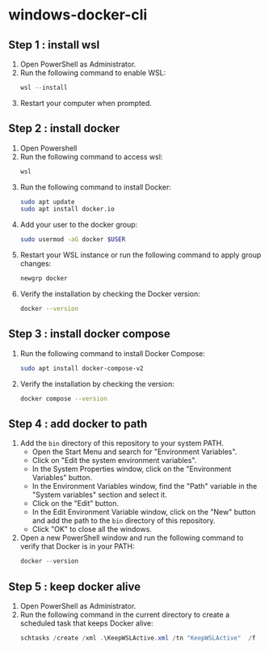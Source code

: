 # windows-docker-cli

## Step 1 : install wsl

1. Open PowerShell as Administrator.
2. Run the following command to enable WSL:
   ```powershell
   wsl --install
   ```
3. Restart your computer when prompted.

## Step 2 : install docker

1. Open Powershell
2. Run the following command to access wsl:
   ```powershell
   wsl
   ```
3. Run the following command to install Docker:
   ```bash
   sudo apt update
   sudo apt install docker.io
   ```
4. Add your user to the docker group:
   ```bash
   sudo usermod -aG docker $USER
   ```
5. Restart your WSL instance or run the following command to apply group changes:
   ```bash
   newgrp docker
   ```
6. Verify the installation by checking the Docker version:
   ```bash
   docker --version
   ```

## Step 3 : install docker compose

1. Run the following command to install Docker Compose:
   ```bash
   sudo apt install docker-compose-v2
   ```
2. Verify the installation by checking the version:
   ```bash
   docker compose --version
   ```

## Step 4 : add docker to path

1. Add the `bin` directory of this repository to your system PATH.
   - Open the Start Menu and search for "Environment Variables".
   - Click on "Edit the system environment variables".
   - In the System Properties window, click on the "Environment Variables" button.
   - In the Environment Variables window, find the "Path" variable in the "System variables" section and select it.
   - Click on the "Edit" button.
   - In the Edit Environment Variable window, click on the "New" button and add the path to the `bin` directory of this repository.
   - Click "OK" to close all the windows.
2. Open a new PowerShell window and run the following command to verify that Docker is in your PATH:
   ```powershell
   docker --version
   ```

## Step 5 : keep docker alive

1. Open PowerShell as Administrator.
2. Run the following command in the current directory to create a scheduled task that keeps Docker alive:
   ```powershell
   schtasks /create /xml .\KeepWSLActive.xml /tn "KeepWSLActive"  /f
   ```
